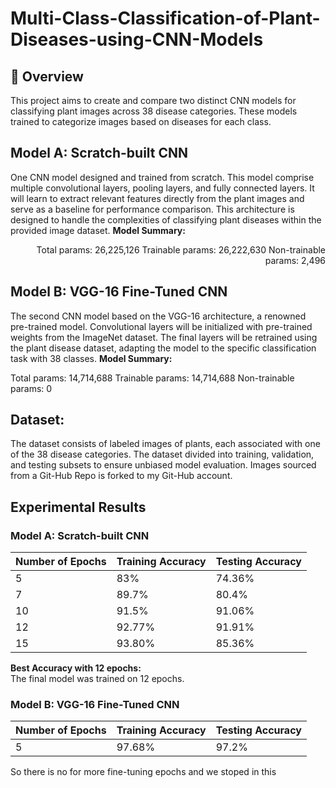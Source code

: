 # Multi-Class-Classification-of-Plant-Diseases-using-CNN-Models
## 🌟 Overview
This project aims to create and compare two distinct CNN models for classifying
plant images across 38 disease categories. These models trained to
categorize images based on diseases for each class.

## Model A: Scratch-built CNN
One CNN model designed and trained from scratch. This model comprise multiple convolutional layers, pooling layers, 
and fully connected layers. It will learn to extract relevant features directly from the plant images and 
serve as a baseline for performance comparison.
This architecture is designed to handle the complexities of classifying plant diseases within 
the provided image dataset.
**Model Summary:**
            <p align= "Right">
            Total params: 26,225,126
            Trainable params: 26,222,630
            Non-trainable params: 2,496
            </p>

## Model B: VGG-16 Fine-Tuned CNN
The second CNN model based on the VGG-16 architecture, a renowned pre-trained model. Convolutional layers will be initialized
with pre-trained weights from the ImageNet dataset. The final layers will be retrained using the plant disease dataset,
adapting the model to the specific classification task with 38 classes.
**Model Summary:**
<div style="margin-right: 10px; display: inline-block;">
    Total params: 14,714,688  
    Trainable params: 14,714,688  
    Non-trainable params: 0  
</div>

## Dataset:
The dataset consists of labeled images of plants, each associated with one of the 38 disease categories. 
The dataset divided into training, validation, and testing subsets to ensure unbiased model evaluation.
Images sourced from a Git-Hub Repo is forked to my Git-Hub account. 

## Experimental Results

### Model A: Scratch-built CNN

| Number of Epochs | Training Accuracy | Testing Accuracy |
|-------------------|-------------------|------------------|
| 5                 | 83%              | 74.36%          |
| 7                 | 89.7%            | 80.4%           |
| 10                | 91.5%            | 91.06%          |
| 12                | 92.77%           | 91.91%          |
| 15                | 93.80%           | 85.36%          |

**Best Accuracy with 12 epochs:**  
The final model was trained on 12 epochs.

### Model B: VGG-16 Fine-Tuned CNN

| Number of Epochs | Training Accuracy | Testing Accuracy |
|-------------------|-------------------|------------------|
| 5                 | 97.68%           | 97.2%           |

So there is no for more fine-tuning epochs and we stoped in this
